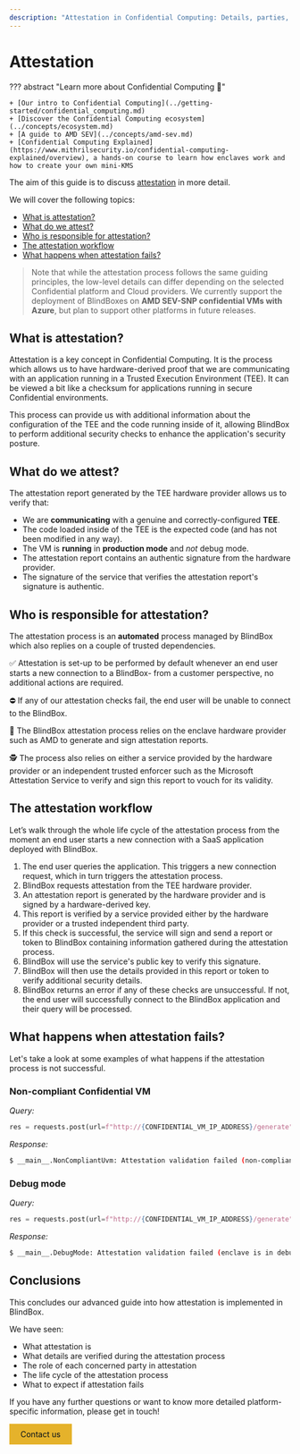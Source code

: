 ```yaml
---
description: "Attestation in Confidential Computing: Details, parties, lifecycle, and consequences. BlindBox ensures security."
---
```


# Attestation

??? abstract "Learn more about Confidential Computing 📖" 

	+ [Our intro to Confidential Computing](../getting-started/confidential_computing.md)
	+ [Discover the Confidential Computing ecosystem](../concepts/ecosystem.md)
	+ [A guide to AMD SEV](../concepts/amd-sev.md)
	+ [Confidential Computing Explained](https://www.mithrilsecurity.io/confidential-computing-explained/overview), a hands-on course to learn how enclaves work and how to create your own mini-KMS

The aim of this guide is to discuss [attestation](https://blindbox.mithrilsecurity.io/en/latest/docs/getting-started/confidential_computing/) in more detail. 

We will cover the following topics:
	
+ [What is attestation?](#what-is-attestation)
+ [What do we attest?](#todo-what-do-we-attest)
+ [Who is responsible for attestation?](#who-is-responsible-for-attestation)
+ [The attestation workflow](#todo-the-attestation-workflow)
+ [What happens when attestation fails?](#what-happens-when-attestation-fails)

> Note that while the attestation process follows the same guiding principles, the low-level details can differ depending on the selected Confidential platform and Cloud providers. We currently support the deployment of BlindBoxes on **AMD SEV-SNP confidential VMs with Azure**, but plan to support other platforms in future releases.

## What is attestation?

Attestation is a key concept in Confidential Computing. It is the process which allows us to have hardware-derived proof that we are communicating with an application running in a Trusted Execution Environment (TEE). It can be viewed a bit like a checksum for applications running in secure Confidential environments.

This process can provide us with additional information about the configuration of the TEE and the code running inside of it, allowing BlindBox to perform additional security checks to enhance the application's security posture.


## What do we attest? 

The attestation report generated by the TEE hardware provider allows us to verify that:

+ We are **communicating** with a genuine and correctly-configured **TEE**.
+ The code loaded inside of the TEE is the expected code (and has not been modified in any way).
+ The VM is **running** in **production mode** and *not* debug mode.
+ The attestation report contains an authentic signature from the hardware provider.
+ The signature of the service that verifies the attestation report's signature is authentic.

## Who is responsible for attestation?

The attestation process is an **automated** process managed by BlindBox which also replies on a couple of trusted dependencies.

✅ Attestation is set-up to be performed by default whenever an end user starts a new connection to a BlindBox- from a customer perspective, no additional actions are required.

⛔ If any of our attestation checks fail, the end user will be unable to connect to the BlindBox.

📜 The BlindBox attestation process relies on the enclave hardware provider such as AMD to generate and sign attestation reports.

🕵 The process also relies on either a service provided by the hardware provider or an independent trusted enforcer such as the Microsoft Attestation Service to verify and sign this report to vouch for its validity.


## The attestation workflow

Let’s walk through the whole life cycle of the attestation process from the moment an end user starts a new connection with a SaaS application deployed with BlindBox.

1. The end user queries the application. This triggers a new connection request, which in turn triggers the attestation process. 
2. BlindBox requests attestation from the TEE hardware provider.
3. An attestation report is generated by the hardware provider and is signed by a hardware-derived key.
4. This report is verified by a service provided either by the hardware provider or a trusted independent third party.
5. If this check is successful, the service will sign and send a report or token to BlindBox containing information gathered during the attestation process.
6. BlindBox will use the service's public key to verify this signature.
7. BlindBox will then use the details provided in this report or token to verify additional security details.
8. BlindBox returns an error if any of these checks are unsuccessful. If not, the end user will successfully connect to the BlindBox application and their query will be processed.

## What happens when attestation fails?

Let's take a look at some examples of what happens if the attestation process is not successful.

### Non-compliant Confidential VM

*Query:*
```python
res = requests.post(url=f"http://{CONFIDENTIAL_VM_IP_ADDRESS}/generate", json={"input_text": "def print_hello_world():"})
```

*Response:*
```bash
$ __main__.NonCompliantUvm: Attestation validation failed (non-compliant uvm). Exiting.
```

### Debug mode

*Query:*
```python
res = requests.post(url=f"http://{CONFIDENTIAL_VM_IP_ADDRESS}/generate", json={"input_text": "def print_hello_world():"})
```

*Response:*
```bash
$ __main__.DebugMode: Attestation validation failed (enclave is in debug mode). Exiting.
```

## Conclusions

This concludes our advanced guide into how attestation is implemented in BlindBox.

We have seen:

+ What attestation is
+ What details are verified during the attestation process
+ The role of each concerned party in attestation
+ The life cycle of the attestation process
+ What to expect if attestation fails

If you have any further questions or want to know more detailed platform-specific information, please get in touch!

<a href="https://www.mithrilsecurity.io/contact" style="display: inline-block; background-color: #e5b22b; color: #030e1a; padding: 10px 20px; text-decoration: none;">Contact us</a>